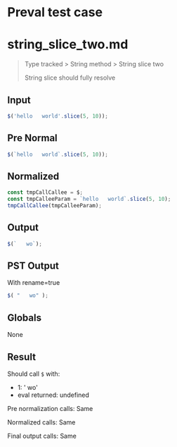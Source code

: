 # Preval test case

# string_slice_two.md

> Type tracked > String method > String slice two
>
> String slice should fully resolve

## Input

`````js filename=intro
$('hello   world'.slice(5, 10));
`````

## Pre Normal


`````js filename=intro
$(`hello   world`.slice(5, 10));
`````

## Normalized


`````js filename=intro
const tmpCallCallee = $;
const tmpCalleeParam = `hello   world`.slice(5, 10);
tmpCallCallee(tmpCalleeParam);
`````

## Output


`````js filename=intro
$(`   wo`);
`````

## PST Output

With rename=true

`````js filename=intro
$( "   wo" );
`````

## Globals

None

## Result

Should call `$` with:
 - 1: ' wo'
 - eval returned: undefined

Pre normalization calls: Same

Normalized calls: Same

Final output calls: Same
